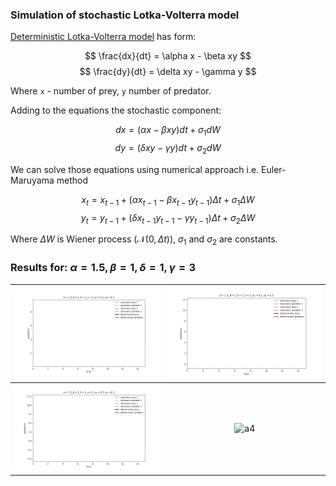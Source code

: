 ### Simulation of stochastic Lotka-Volterra model


[Deterministic Lotka-Volterra model](https://en.wikipedia.org/wiki/Lotka%E2%80%93Volterra_equations) has form:

$$
\frac{dx}{dt} = \alpha x - \beta xy
$$
$$
\frac{dy}{dt} = \delta xy - \gamma y
$$

Where `x` - number of prey, `y` number of predator.

Adding to the equations the stochastic component:

$$
dx = (\alpha x - \beta xy) dt + \sigma_1 dW 
$$
$$
dy = (\delta xy - \gamma y) dt + \sigma_2 dW
$$

We can solve those equations using numerical approach i.e. Euler-Maruyama method

$$
x_t = x_{t-1} + (\alpha x_{t-1} - \beta x_{t-1}y_{t-1}) \Delta t + \sigma_1 \Delta W 
$$
$$
y_t = y_{t-1} + (\delta x_{t-1}y_{t-1} - \gamma y_{t-1}) \Delta t + \sigma_2 \Delta W
$$

Where $\Delta W$ is Wiener process ($\mathcal{N}(0, \Delta t)$), $\sigma_1$ and $\sigma_2$ are constants.

### Results for: $\alpha = 1.5, \beta=1, \delta=1, \gamma=3$

| ![a1](figures/animation_alpha=1.5_beta=1_delta=1_gamma=3_sigma_x=0.1_sigma_y=0.1.gif) | ![a2](figures/animation_alpha=1.5_beta=1_delta=1_gamma=3_sigma_x=0.1_sigma_y=0.5.gif) |
| :-----------------------------------------------------------------------------------: | :-----------------------------------------------------------------------------------: |
| ![a3](figures/animation_alpha=1.5_beta=1_delta=1_gamma=3_sigma_x=0.5_sigma_y=0.1.gif) | ![a4](figures/animation_alpha=1.5_beta=1_delta=1_gamma=3_sigma_x=0.5_sigma_y=0.5.gif) |
